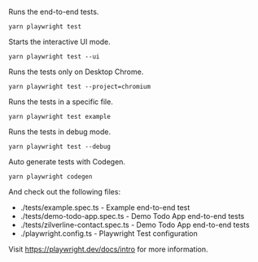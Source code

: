 Runs the end-to-end tests.
```
yarn playwright test
```
Starts the interactive UI mode.
```
yarn playwright test --ui
```
Runs the tests only on Desktop Chrome.
```
yarn playwright test --project=chromium
```
Runs the tests in a specific file.
```
yarn playwright test example
```
Runs the tests in debug mode.
```
yarn playwright test --debug
```
Auto generate tests with Codegen.
```
yarn playwright codegen
```

And check out the following files:
  - ./tests/example.spec.ts - Example end-to-end test
  - ./tests/demo-todo-app.spec.ts - Demo Todo App end-to-end tests
  - ./tests/zilverline-contact.spec.ts - Demo Todo App end-to-end tests
  - ./playwright.config.ts - Playwright Test configuration

Visit https://playwright.dev/docs/intro for more information.